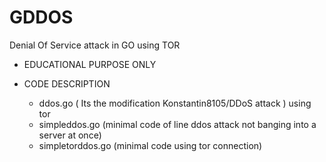 # GDDOS
Denial Of Service attack in GO using TOR 

* EDUCATIONAL PURPOSE ONLY



 * CODE DESCRIPTION
  
     * ddos.go ( Its  the  modification Konstantin8105/DDoS attack ) using tor 
     * simpleddos.go  (minimal code of line ddos attack not banging into a server at once)
     * simpletorddos.go (minimal code using tor connection)
